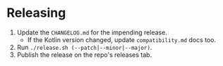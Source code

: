 Releasing
=========

1. Update the `CHANGELOG.md` for the impending release.
    - If the Kotlin version changed, update `compatibility.md` docs too.
2. Run `./release.sh (--patch|--minor|--major)`.
3. Publish the release on the repo's releases tab.
